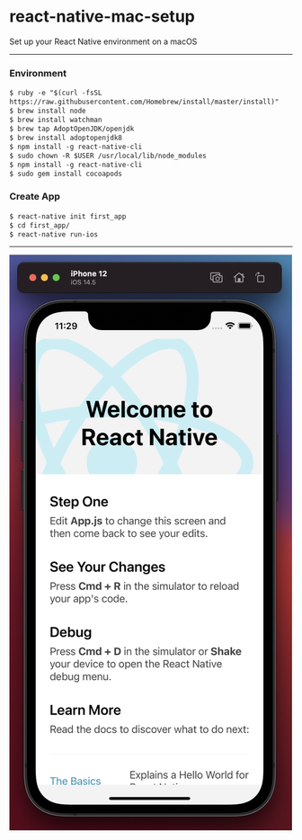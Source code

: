 # react-native-mac-setup
Set up your React Native environment on a macOS

---

### Environment
```
$ ruby -e "$(curl -fsSL https://raw.githubusercontent.com/Homebrew/install/master/install)"
$ brew install node
$ brew install watchman
$ brew tap AdoptOpenJDK/openjdk
$ brew install adoptopenjdk8
$ npm install -g react-native-cli
$ sudo chown -R $USER /usr/local/lib/node_modules
$ npm install -g react-native-cli
$ sudo gem install cocoapods
```

### Create App

```
$ react-native init first_app
$ cd first_app/
$ react-native run-ios
```

---

![Welcome to React Native](./images/Welcome-to-React-Native.png)
